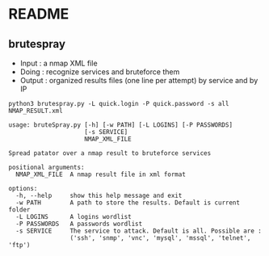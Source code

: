# README

## brutespray

- Input : a nmap XML file
- Doing : recognize services and bruteforce them
- Output : organized results files (one line per attempt) by service and by IP

```
python3 brutespray.py -L quick.login -P quick.password -s all NMAP_RESULT.xml
```

```
usage: bruteSpray.py [-h] [-w PATH] [-L LOGINS] [-P PASSWORDS]
                     [-s SERVICE]
                     NMAP_XML_FILE

Spread patator over a nmap result to bruteforce services

positional arguments:
  NMAP_XML_FILE  A nmap result file in xml format

options:
  -h, --help     show this help message and exit
  -w PATH        A path to store the results. Default is current folder
  -L LOGINS      A logins wordlist
  -P PASSWORDS   A passwords wordlist
  -s SERVICE     The service to attack. Default is all. Possible are :
                 ('ssh', 'snmp', 'vnc', 'mysql', 'mssql', 'telnet', 'ftp')
```
